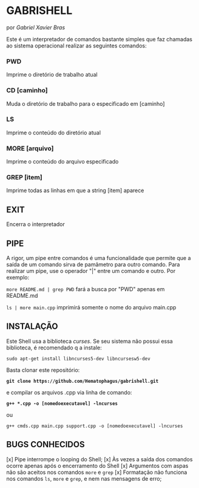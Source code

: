 # **GABRISHELL**

por *Gabriel Xavier Bras*

Este é um interpretador de comandos bastante simples que faz chamadas ao sistema operacional realizar as seguintes comandos:

### PWD
Imprime o diretório de trabalho atual

### CD [caminho]
Muda o diretório de trabalho para o especificado em [caminho]

### LS
Imprime o conteúdo do diretório atual

### MORE [arquivo]
Imprime o conteúdo do arquivo especificado

### GREP [item]
Imprime todas as linhas em que a string [item] aparece

## EXIT
Encerra o interpretador 

## PIPE
A rigor, um pipe entre comandos é uma funcionalidade que permite que a saída de um comando sirva de pamâmetro para outro comando. Para realizar um pipe, use o operador "|" entre um comando e outro.
Por  exemplo:

```more README.md | grep PWD``` 
fará a busca por "PWD" apenas em README.md

```ls | more main.cpp``` 
imprimirá somente o nome do arquivo main.cpp

## INSTALAÇÃO
Este Shell usa a biblioteca *curses*. Se seu sistema não possui essa biblioteca, é recomendado q a instale:


```sudo apt-get install libncurses5-dev libncursesw5-dev```

Basta clonar este repositório:

**```git clone https://github.com/Hematophagus/gabrishell.git```**

e compilar os arquivos .cpp via linha de comando:

**```g++ *.cpp -o [nomedoexecutavel] -lncurses```**

ou

```g++ cmds.cpp main.cpp support.cpp -o [nomedoexecutavel] -lncurses```

## BUGS CONHECIDOS
[x] Pipe interrompe o looping do Shell;
[x] Às vezes a saída dos comandos ocorre apenas após o encerramento do Shell
[x] Argumentos com aspas não são aceitos nos comandos ```more``` e ```grep```
[x] Formatação não funciona nos comandos ```ls```, ```more``` e ```grep```, e nem nas mensagens de erro; 







